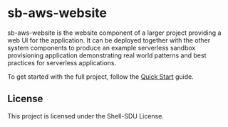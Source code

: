 # sb-aws-website

sb-aws-website is the website component of a larger project providing a web UI for the application. It can be deployed together with the other system components to produce an example serverless sandbox provisioning application demonstrating real world patterns and best practices for serverless applications.

To get started with the full project, follow the [Quick Start](https://github.com/keshava/sb-aws/wiki/Quick-Start) guide.

## License

This project is licensed under the Shell-SDU License.
